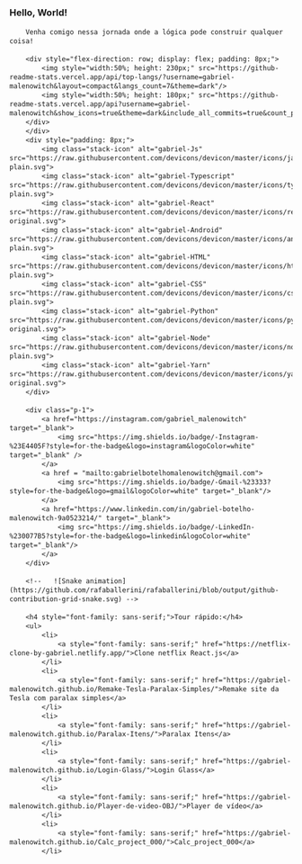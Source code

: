 ### Hello, World!

        Venha comigo nessa jornada onde a lógica pode construir qualquer coisa!

        <div style="flex-direction: row; display: flex; padding: 8px;">
            <img style="width:50%; height: 230px;" src="https://github-readme-stats.vercel.app/api/top-langs/?username=gabriel-malenowitch&layout=compact&langs_count=7&theme=dark"/>
            <img style="width:50%; height: 180px;" src="https://github-readme-stats.vercel.app/api?username=gabriel-malenowitch&show_icons=true&theme=dark&include_all_commits=true&count_private=true"/>
        </div>
        </div>
        <div style="padding: 8px;">
            <img class="stack-icon" alt="gabriel-Js" src="https://raw.githubusercontent.com/devicons/devicon/master/icons/javascript/javascript-plain.svg">
            <img class="stack-icon" alt="gabriel-Typescript" src="https://raw.githubusercontent.com/devicons/devicon/master/icons/typescript/typescript-plain.svg">
            <img class="stack-icon" alt="gabriel-React" src="https://raw.githubusercontent.com/devicons/devicon/master/icons/react/react-original.svg">
            <img class="stack-icon" alt="gabriel-Android" src="https://raw.githubusercontent.com/devicons/devicon/master/icons/android/android-plain.svg">
            <img class="stack-icon" alt="gabriel-HTML" src="https://raw.githubusercontent.com/devicons/devicon/master/icons/html5/html5-plain.svg">
            <img class="stack-icon" alt="gabriel-CSS" src="https://raw.githubusercontent.com/devicons/devicon/master/icons/css3/css3-plain.svg">
            <img class="stack-icon" alt="gabriel-Python" src="https://raw.githubusercontent.com/devicons/devicon/master/icons/python/python-original.svg">
            <img class="stack-icon" alt="gabriel-Node" src="https://raw.githubusercontent.com/devicons/devicon/master/icons/nodejs/nodejs-plain.svg">
            <img class="stack-icon" alt="gabriel-Yarn" src="https://raw.githubusercontent.com/devicons/devicon/master/icons/yarn/yarn-original.svg">
        </div>

        <div class="p-1">
            <a href="https://instagram.com/gabriel_malenowitch" target="_blank">
                <img src="https://img.shields.io/badge/-Instagram-%23E4405F?style=for-the-badge&logo=instagram&logoColor=white" target="_blank" />
            </a>
            <a href = "mailto:gabrielbotelhomalenowitch@gmail.com">
                <img src="https://img.shields.io/badge/-Gmail-%23333?style=for-the-badge&logo=gmail&logoColor=white" target="_blank"/>
            </a>
            <a href="https://www.linkedin.com/in/gabriel-botelho-malenowitch-9a0523214/" target="_blank">
                <img src="https://img.shields.io/badge/-LinkedIn-%230077B5?style=for-the-badge&logo=linkedin&logoColor=white" target="_blank"/>
            </a>
        </div>

        <!--   ![Snake animation](https://github.com/rafaballerini/rafaballerini/blob/output/github-contribution-grid-snake.svg) -->

        <h4 style="font-family: sans-serif;">Tour rápido:</h4>
        <ul>
            <li>
                <a style="font-family: sans-serif;" href="https://netflix-clone-by-gabriel.netlify.app/">Clone netflix React.js</a>
            </li>
            <li>
                <a style="font-family: sans-serif;" href="https://gabriel-malenowitch.github.io/Remake-Tesla-Paralax-Simples/">Remake site da Tesla com paralax simples</a>
            </li>
            <li>
                <a style="font-family: sans-serif;" href="https://gabriel-malenowitch.github.io/Paralax-Itens/">Paralax Itens</a>
            </li>
            <li>
                <a style="font-family: sans-serif;" href="https://gabriel-malenowitch.github.io/Login-Glass/">Login Glass</a>
            </li>
            <li>
                <a style="font-family: sans-serif;" href="https://gabriel-malenowitch.github.io/Player-de-video-OBJ/">Player de vídeo</a>
            </li>
            <li>
                <a style="font-family: sans-serif;" href="https://gabriel-malenowitch.github.io/Calc_project_000/">Calc_project_000</a>
            </li>
